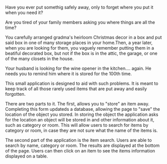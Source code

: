 Have you ever put somethig safely away, only to forget where you put it when you need it? 

 Are you tired of your family members asking you where things are all the time? 

 You carefully arranged gradma's heirloom Christmas decor in a box and put said box in one of many storage places in your home.Then, a year later, when you are looking for them, you vaguely remember putting them in a beatiful decorated box, but not if the box is in the attic, the garage, or one of the many closets in the house. 


 Your husband is looking for the wine opener in the kitchen.... again. He needs you to remind him where it is stored  for the 100th time. 

 This small application is designed to aid with  such  problems.  It is meant to keep track of all those rarely used items that are put away and easily forgotten. 

 There are two parts to it.  The first, allows you to "store" an item away. Completing this form updateds a database, allowing the page to "save" the location of the object you stored.  In storing the object the application asks for the location an object will be stored in and other information about it, such as category or room. This will allow users to search for items by category or room, in case they are not sure what the name of the items is. 

 The second part of the application is the item search. Users are able to search by name, category or room. The results are displayed at the bottom of the page. Users can then click on an item to see the items information displayed on a table.  